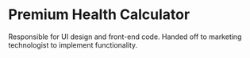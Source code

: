 # Premium Health Calculator

Responsible for UI design and front-end code. Handed off to marketing technologist to implement functionality.
